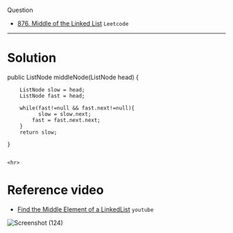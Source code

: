  Question
- [876. Middle of the Linked List](https://leetcode.com/problems/middle-of-the-linked-list/) `Leetcode`

<hr>

# Solution

  public ListNode middleNode(ListNode head) {
        
        ListNode slow = head;
        ListNode fast = head;
        
        while(fast!=null && fast.next!=null){
              slow = slow.next;
            fast = fast.next.next;
        }
        return slow;
        
    }
    
    
    <hr>
    
   # Reference video
 - [Find the Middle Element of a LinkedList](https://www.youtube.com/watch?v=4JXC2Iq8T3c) `youtube`
    
  ![Screenshot (124)](https://user-images.githubusercontent.com/66193463/134958555-e491d44d-719d-46b0-8077-ff1a41b1129a.png)




